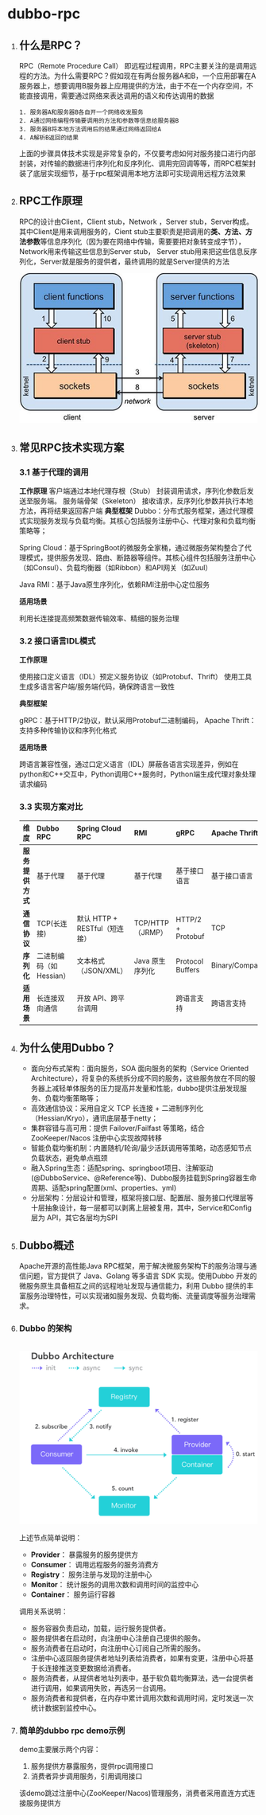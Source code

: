 # dubbo-rpc

1. ## 什么是RPC？

   RPC（Remote Procedure Call） 即远程过程调用，RPC主要关注的是调用远程的方法。为什么需要RPC？假如现在有两台服务器A和B，一个应用部署在A服务器上，想要调用B服务器上应用提供的方法，由于不在一个内存空间，不能直接调用，需要通过网络来表达调用的语义和传达调用的数据

       1. 服务器A和服务器B各自开一个网络收发服务
       2. A通过网络编程传输要调用的方法和参数等信息给服务器B
       3. 服务器B将本地方法调用后的结果通过网络返回给A
       4. A解析B返回的结果

   上面的步骤具体技术实现是非常复杂的，不仅要考虑如何对服务接口进行内部封装，对传输的数据进行序列化和反序列化、调用完回调等等，而RPC框架封装了底层实现细节，基于rpc框架调用本地方法即可实现调用远程方法效果
   
2. ## RPC工作原理

   RPC的设计由Client，Client stub，Network ，Server stub，Server构成。 其中Client是用来调用服务的，Cient stub主要职责是把调用的**类、方法、方法参数**等信息序列化（因为要在网络中传输，需要要把对象转变成字节），Network用来传输这些信息到Server stub， Server stub用来把这些信息反序列化，Server就是服务的提供者，最终调用的就是Server提供的方法

   ![img](./images/3.png)

3. ## 常见RPC技术实现方案

   ### 3.1 基于代理的调用

   **工作原理‌**
   客户端通过‌本地代理存根（Stub）‌ 封装调用请求，序列化参数后发送至服务端。
   服务端‌骨架（Skeleton）‌ 接收请求，反序列化参数并执行本地方法，再将结果返回客户端‌
   **典型框架‌**
   Dubbo‌：分布式服务框架，通过代理模式实现服务发现与负载均衡。其核心包括服务注册中心、代理对象和负载均衡策略等；

   Spring Cloud：基于SpringBoot的微服务全家桶，通过微服务架构整合了代理模式，提供服务发现、路由、断路器等组件。其核心组件包括服务注册中心（如Consul）、负载均衡器（如Ribbon）和API网关（如Zuul）

   Java RMI‌：基于Java原生序列化，依赖RMI注册中心定位服务‌

   **适用场景**

   利用长连接提高频繁数据传输效率、精细的服务治理

   ### 3.2 接口语言IDL模式

   **工作原理‌**

   使用接口定义语言（IDL）预定义服务协议（如Protobuf、Thrift）
   使用工具生成多语言客户端/服务端代码，确保跨语言一致性

   **典型框架‌**

   gRPC：基于HTTP/2协议，默认采用Protobuf二进制编码，
   Apache Thrift：支持多种传输协议和序列化格式

   **适用场景**

   跨语言兼容性强，通过口定义语言（IDL）屏蔽各语言实现差异，例如在python和C++交互中，Python调用C++服务时，Python端生成代理对象处理请求编码

   ### 3.3 实现方案对比

   | <span style="display:inlineblock;width:100px">维度</span>‌ | <span style="display:inlineblock;width:20px">Dubbo RPC</span>‌ | **Spring Cloud RPC**‌          | RMI              | gRPC              | **Apache Thrift** |
   | --------------------------------------------------------- | ------------------------------------------------------------ | ----------------------------- | ---------------- | ----------------- | ----------------- |
   | **服务提供方式**                                          | 基于代理                                                     | 基于代理                      | 基于代理         | 基于接口语言      | 基于接口语言      |
   | **通信协议**                                              | TCP(长连接)                                                  | 默认 HTTP + RESTful（短连接） | TCP/HTTP（JRMP） | HTTP/2 + Protobuf | TCP               |
   | **序列化**‌                                                | 二进制编码（如 Hessian）                                     | 文本格式（JSON/XML）‌          | Java 原生序列化  | Protocol Buffers  | Binary/Compact    |
   | **适用场景**‌                                              | 长连接双向通信                                               | 开放 API、跨平台调用‌          |                  | 跨语言支持        | 跨语言支持        |
   
4. ## 为什么使用Dubbo？

   - 面向分布式架构：面向服务，SOA 面向服务的架构（Service Oriented Architecture），将复杂的系统拆分成不同的服务，这些服务放在不同的服务器上减轻单体服务的压力提高并发量和性能，dubbo提供注册发现服务、负载均衡策略等；
   - 高效通信协议‌：采用自定义 ‌TCP 长连接 + 二进制序列化‌（Hessian/Kryo），通讯底层基于netty；
   - 集群容错与高可用‌：提供 Failover/Failfast 等策略，结合 ZooKeeper/Nacos 注册中心实现故障转移
   - 智能负载均衡机制‌：内置随机/轮询/最少活跃调用等策略，动态感知节点负载状态，避免单点瓶颈
   - 融入Spring生态：适配spring、springboot项目、注解驱动(@DubboService、@Reference等)、Dubbo服务挂载到Spring容器生命周期、适配spring配置(xml、properties‌、yml)
   - 分层架构：分层设计和管理，框架将接口层、配置层、服务接口代理层等十层抽象设计，每一层都可以剥离上层被复用，其中，Service和Config 层为 API，其它各层均为SPI

5. ## Dubbo概述

   Apache开源的高性能Java RPC框架，用于解决微服务架构下的服务治理与通信问题，官方提供了 Java、Golang 等多语言 SDK 实现。使用Dubbo 开发的微服务原生具备相互之间的远程地址发现与通信能力，利用 Dubbo 提供的丰富服务治理特性，可以实现诸如服务发现、负载均衡、流量调度等服务治理需求。

6. ### **Dubbo 的架构**

   ​	![img](./images/4.png)

   上述节点简单说明：

   - **Provider**： 暴露服务的服务提供方
   - **Consumer**： 调用远程服务的服务消费方
   - **Registry**： 服务注册与发现的注册中心
   - **Monitor**： 统计服务的调用次数和调用时间的监控中心
   - **Container**： 服务运行容器

   调用关系说明：

   - 服务容器负责启动，加载，运行服务提供者。
   - 服务提供者在启动时，向注册中心注册自己提供的服务。
   - 服务消费者在启动时，向注册中心订阅自己所需的服务。
   - 注册中心返回服务提供者地址列表给消费者，如果有变更，注册中心将基于长连接推送变更数据给消费者。
   - 服务消费者，从提供者地址列表中，基于软负载均衡算法，选一台提供者进行调用，如果调用失败，再选另一台调用。
   - 服务消费者和提供者，在内存中累计调用次数和调用时间，定时发送一次统计数据到监控中心。

7. ### 简单的dubbo rpc demo示例

   demo主要展示两个内容：

   1. 服务提供方暴露服务，提供rpc调用接口
   2. 消费者异步调用服务，引用调用接口

   该demo跳过注册中心(ZooKeeper/Nacos)管理服务，消费者采用直连方式连接服务提供方